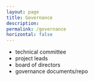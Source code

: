 ```yaml
---
layout: page
title: Governance
description: 
permalink: /governance
horizontal: false
---
```


* technical committee
* project leads
* board of directors
* governance documents/repo